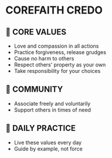 # COREFAITH CREDO

## 📝 CORE VALUES
* Love and compassion in all actions
* Practice forgiveness, release grudges
* Cause no harm to others
* Respect others' property as your own
* Take responsibility for your choices

## 🤝 COMMUNITY
* Associate freely and voluntarily
* Support others in times of need

## 🌟 DAILY PRACTICE
* Live these values every day
* Guide by example, not force
